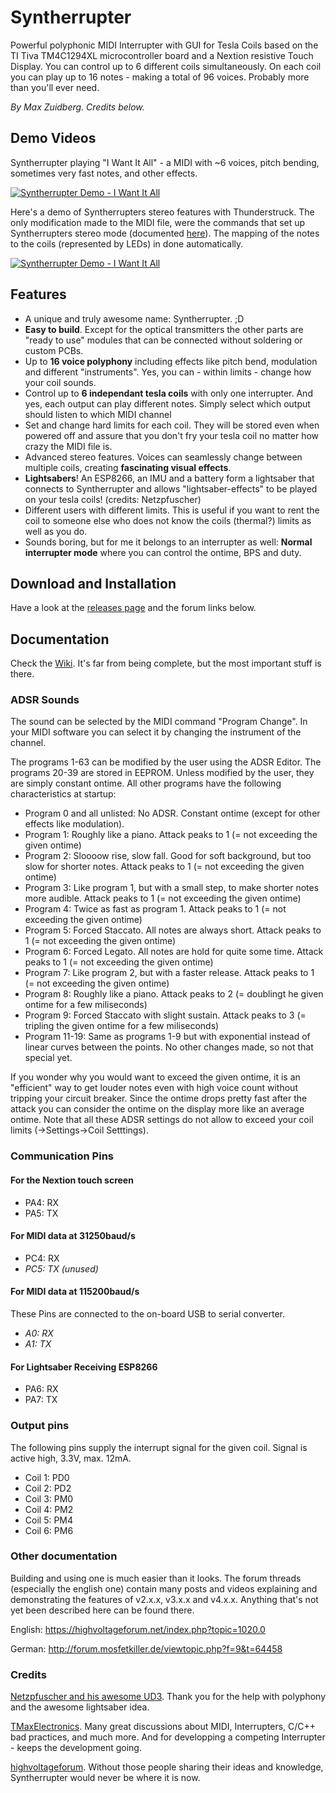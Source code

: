 # Syntherrupter
Powerful polyphonic MIDI Interrupter with GUI for Tesla Coils based on the TI Tiva TM4C1294XL microcontroller board and a Nextion resistive Touch Display.
You can control up to 6 different coils simultaneously. On each coil you can play up to 16 notes - making a total of 96 voices. Probably more than you'll ever need.

*By Max Zuidberg. Credits below.*

## Demo Videos
Syntherrupter playing "I Want It All" - a MIDI with ~6 voices, pitch bending, sometimes very fast notes, and other effects.

[![Syntherrupter Demo - I Want It All](http://img.youtube.com/vi/H2ykCsD_b5g/0.jpg)](http://www.youtube.com/watch?v=H2ykCsD_b5g)

Here's a demo of Syntherrupters stereo features with Thunderstruck. The only modification made to the MIDI file, were the commands that set up Syntherrupters stereo mode (documented [here](/Documentation/Wiki/Custom%20MIDI%20Commands.md)). The mapping of the notes to the coils (represented by LEDs) in done automatically.

[![Syntherrupter Demo - I Want It All](http://img.youtube.com/vi/Tyts9u0le6A/0.jpg)](http://www.youtube.com/watch?v=Tyts9u0le6A)

## Features
* A unique and truly awesome name: Syntherrupter. ;D 
* **Easy to build**. Except for the optical transmitters the other parts are "ready to use" modules that can be connected without soldering or custom PCBs.
* Up to **16 voice polyphony** including effects like pitch bend, modulation and different "instruments". Yes, you can - within limits - change how your coil sounds.
* Control up to **6 independant tesla coils** with only one interrupter. And yes, each output can play different notes. Simply select which output should listen to which MIDI channel
* Set and change hard limits for each coil. They will be stored even when powered off and assure that you don't fry your tesla coil no matter how crazy the MIDI file is.
* Advanced stereo features. Voices can seamlessly change between multiple coils, creating **fascinating visual effects**.
* **Lightsabers**! An ESP8266, an IMU and a battery form a lightsaber that connects to Syntherrupter and allows "lightsaber-effects" to be played on your tesla coils! (credits: Netzpfuscher)
* Different users with different limits. This is useful if you want to rent the coil to someone else who does not know the coils (thermal?) limits as well as you do.
* Sounds boring, but for me it belongs to an interrupter as well: **Normal interrupter mode** where you can control the ontime, BPS and duty.

## Download and Installation
Have a look at the [releases page](https://github.com/MMMZZZZ/Syntherrupter/releases) and the forum links below.

## Documentation
Check the [Wiki](/Documentation/Wiki). It's far from being complete, but the most important stuff is there.

### ADSR Sounds
The sound can be selected by the MIDI command "Program Change". In your MIDI software you can select it by changing the instrument of the channel. 

The programs 1-63 can be modified by the user using the ADSR Editor. The programs 20-39 are stored in EEPROM. Unless modified by the user, they are simply constant ontime. All other programs have the following characteristics at startup:

* Program 0 and all unlisted: No ADSR. Constant ontime (except for other effects like modulation).
* Program 1: Roughly like a piano. Attack peaks to 1 (= not exceeding the given ontime)
* Program 2: Sloooow rise, slow fall. Good for soft background, but too slow for shorter notes. Attack peaks to 1 (= not exceeding the given ontime)
* Program 3: Like program 1, but with a small step, to make shorter notes more audible. Attack peaks to 1 (= not exceeding the given ontime)
* Program 4: Twice as fast as program 1. Attack peaks to 1 (= not exceeding the given ontime)
* Program 5: Forced Staccato. All notes are always short. Attack peaks to 1 (= not exceeding the given ontime)
* Program 6: Forced Legato. All notes are hold for quite some time. Attack peaks to 1 (= not exceeding the given ontime)
* Program 7: Like program 2, but with a faster release. Attack peaks to 1 (= not exceeding the given ontime)
* Program 8: Roughly like a piano. Attack peaks to 2 (= doublingt he given ontime for a few miliseconds)
* Program 9: Forced Staccato with slight sustain. Attack peaks to 3 (= tripling the given ontime for a few miliseconds)
* Program 11-19: Same as programs 1-9 but with exponential instead of linear curves between the points. No other changes made, so not that special yet. 

If you wonder why you would want to exceed the given ontime, it is an "efficient" way to get louder notes even with high voice count without tripping your circuit breaker. Since the ontime drops pretty fast after the attack you can consider the ontime on the display more like an average ontime. Note that all these ADSR settings do not allow to exceed your coil limits (->Settings->Coil Setttings). 

### Communication Pins

#### For the Nextion touch screen
* PA4: RX
* PA5: TX
#### For MIDI data at 31250baud/s
* PC4: RX
* *PC5: TX (unused)*
#### For MIDI data at 115200baud/s
These Pins are connected to the on-board USB to serial converter.
* *A0: RX*
* *A1: TX*
#### For Lightsaber Receiving ESP8266
* PA6: RX
* PA7: TX
### Output pins
The following pins supply the interrupt signal for the given coil. Signal is active high, 3.3V, max. 12mA.
* Coil 1: PD0
* Coil 2: PD2
* Coil 3: PM0
* Coil 4: PM2
* Coil 5: PM4
* Coil 6: PM6
### Other documentation
Building and using one is much easier than it looks. The forum threads (especially the english one) contain many posts and videos explaining and demonstrating the features of v2.x.x, v3.x.x and v4.x.x. Anything that's not yet been described here can be found there.

English: https://highvoltageforum.net/index.php?topic=1020.0

German: http://forum.mosfetkiller.de/viewtopic.php?f=9&t=64458


### Credits
[Netzpfuscher and his awesome UD3](https://highvoltageforum.net/index.php?topic=188.0). Thank you for the help with polyphony and the awesome lightsaber idea.

[TMaxElectronics](https://tmax-electronics.de/easteregg/). Many great discussions about MIDI, Interrupters, C/C++ bad practices, and much more. And for developping a competing Interrupter - keeps the development going. 

[highvoltageforum](https://highvoltageforum.net). Without those people sharing their ideas and knowledge, Syntherrupter would never be where it is now. 
